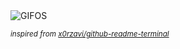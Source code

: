 <div align="justify">
<picture>
    <source media="(prefers-color-scheme: dark)" srcset="https://i.ibb.co/2dMcy2W/output-gif.gif">
    <source media="(prefers-color-scheme: light)" srcset="https://i.ibb.co/2dMcy2W/output-gif.gif">
    <img alt="GIFOS" src="https://i.ibb.co/2dMcy2W/output-gif.gif">
</picture>

<sub><i>inspired from [x0rzavi/github-readme-terminal](https://github.com/x0rzavi/github-readme-terminal)</i></sub>

</div>

<!-- Image deletion URL: https://ibb.co/SBmVPT5/49a31f3b9cedebf0c4323886d15ea4a7 -->